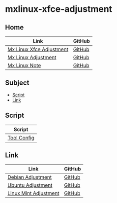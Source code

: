 

# mxlinux-xfce-adjustment




## Home

| Link | GitHub |
| ---- | ------ |
| [Mx Linux Xfce Adjustment](https://samwhelp.github.io/mxlinux-xfce-adjustment/) | [GitHub](https://github.com/samwhelp/mxlinux-xfce-adjustment) |
| [Mx Linux Adjustment](https://samwhelp.github.io/mxlinux-adjustment/) | [GitHub](https://github.com/samwhelp/mxlinux-adjustment) |
| [Mx Linux Note](https://samwhelp.github.io/note-about-mxlinux/) | [GitHub](https://github.com/samwhelp/note-about-mxlinux) |




## Subject

* [Script](#script)
* [Link](#link)




## Script

| Script |
| ------- |
| [Tool Config](https://github.com/samwhelp/mxlinux-adjustment/tree/main/prototype/main/tool-config/part) |




## Link

| Link | GitHub |
| ---- | ------ |
| [Debian Adjustment](https://samwhelp.github.io/debian-adjustment/) | [GitHub](https://github.com/samwhelp/debian-adjustment) |
| [Ubuntu Adjustment](https://samwhelp.github.io/ubuntu-adjustment/) | [GitHub](https://github.com/samwhelp/ubuntu-adjustment) |
| [Linux Mint Adjustment](https://samwhelp.github.io/linuxmint-adjustment/) | [GitHub](https://github.com/samwhelp/linuxmint-adjustment) |
